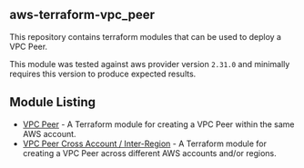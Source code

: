 ## aws-terraform-vpc_peer

This repository contains terraform modules that can be used to deploy a VPC Peer.

This module was tested against aws provider version `2.31.0` and minimally requires this version to produce expected results.

## Module Listing
- [VPC Peer](./modules/vpc_peer) - A Terraform module for creating a VPC Peer within the same AWS account.
- [VPC Peer Cross Account / Inter-Region](./modules/vpc_peer_cross_account) - A Terraform module for creating a VPC Peer across different AWS accounts and/or regions.
